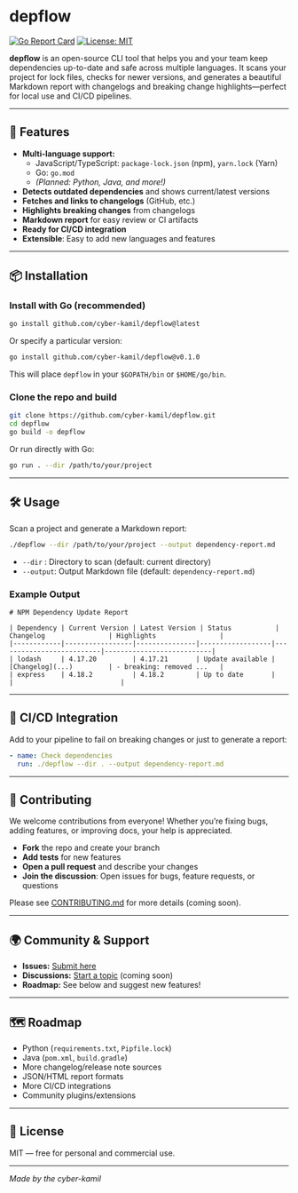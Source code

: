 # depflow

[![Go Report Card](https://goreportcard.com/badge/github.com/cyber-kamil/depflow)](https://goreportcard.com/report/github.com/cyber-kamil/depflow)
[![License: MIT](https://img.shields.io/badge/License-MIT-yellow.svg)](LICENSE)

**depflow** is an open-source CLI tool that helps you and your team keep dependencies up-to-date and safe across multiple languages. It scans your project for lock files, checks for newer versions, and generates a beautiful Markdown report with changelogs and breaking change highlights—perfect for local use and CI/CD pipelines.

---

## 🚀 Features
- **Multi-language support:**
  - JavaScript/TypeScript: `package-lock.json` (npm), `yarn.lock` (Yarn)
  - Go: `go.mod`
  - *(Planned: Python, Java, and more!)*
- **Detects outdated dependencies** and shows current/latest versions
- **Fetches and links to changelogs** (GitHub, etc.)
- **Highlights breaking changes** from changelogs
- **Markdown report** for easy review or CI artifacts
- **Ready for CI/CD integration**
- **Extensible**: Easy to add new languages and features

---

## 📦 Installation

### Install with Go (recommended)

```sh
go install github.com/cyber-kamil/depflow@latest
```

Or specify a particular version:

```sh
go install github.com/cyber-kamil/depflow@v0.1.0
```

This will place `depflow` in your `$GOPATH/bin` or `$HOME/go/bin`.

### Clone the repo and build

```sh
git clone https://github.com/cyber-kamil/depflow.git
cd depflow
go build -o depflow
```

Or run directly with Go:

```sh
go run . --dir /path/to/your/project
```

---

## 🛠 Usage

Scan a project and generate a Markdown report:

```sh
./depflow --dir /path/to/your/project --output dependency-report.md
```

- `--dir`   : Directory to scan (default: current directory)
- `--output`: Output Markdown file (default: `dependency-report.md`)

### Example Output

```
# NPM Dependency Update Report

| Dependency | Current Version | Latest Version | Status           | Changelog                | Highlights                |
|------------|-----------------|---------------|------------------|--------------------------|---------------------------|
| lodash     | 4.17.20         | 4.17.21       | Update available | [Changelog](...)         | - breaking: removed ...   |
| express    | 4.18.2          | 4.18.2        | Up to date       |                          |                           |
```

---

## 🤖 CI/CD Integration

Add to your pipeline to fail on breaking changes or just to generate a report:

```yaml
- name: Check dependencies
  run: ./depflow --dir . --output dependency-report.md
```

---

## 🤝 Contributing

We welcome contributions from everyone! Whether you’re fixing bugs, adding features, or improving docs, your help is appreciated.

- **Fork** the repo and create your branch
- **Add tests** for new features
- **Open a pull request** and describe your changes
- **Join the discussion**: Open issues for bugs, feature requests, or questions

Please see [CONTRIBUTING.md](CONTRIBUTING.md) for more details (coming soon).

---

## 🌍 Community & Support
- **Issues:** [Submit here](https://github.com/cyber-kamil/depflow/issues)
- **Discussions:** [Start a topic](https://github.com/cyber-kamil/depflow/discussions) (coming soon)
- **Roadmap:** See below and suggest new features!

---

## 🗺 Roadmap
- Python (`requirements.txt`, `Pipfile.lock`)
- Java (`pom.xml`, `build.gradle`)
- More changelog/release note sources
- JSON/HTML report formats
- More CI/CD integrations
- Community plugins/extensions

---

## 📄 License
MIT — free for personal and commercial use.

---

*Made by the cyber-kamil* 
